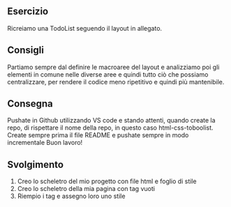 ## Esercizio

Ricreiamo una TodoList seguendo il layout in allegato.

## Consigli

Partiamo sempre dal definire le macroaree del layout e analizziamo poi gli elementi in comune nelle diverse aree e quindi tutto ciò che possiamo centralizzare, per rendere il codice meno ripetitivo e quindi più mantenibile.

## Consegna

Pushate in Github utilizzando VS code e stando attenti, quando create la repo, di rispettare il nome della repo, in questo caso html-css-toboolist.
Create sempre prima il file README e pushate sempre in modo incrementale
Buon lavoro!

## Svolgimento
1. Creo lo scheletro del mio progetto con file html e foglio di stile
2. Creo lo scheletro della mia pagina con tag vuoti
3. Riempio i tag e assegno loro uno stile